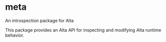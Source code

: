 # meta
An introspection package for Alta

This package provides an Alta API for inspecting and modifying
Alta runtime behavior.
